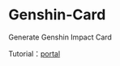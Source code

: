 # Genshin-Card
Generate Genshin Impact Card 

Tutorial：[portal](https://genshin-card-kallka.vercel.app/)

